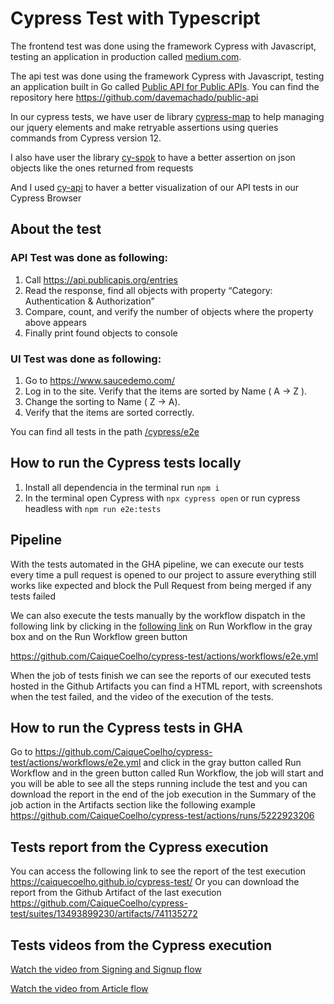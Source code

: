 # Cypress Test with Typescript

The frontend test was done using the framework Cypress with Javascript, testing an application in production called [medium.com](https://www.saucedemo.com/).

The api test was done using the framework Cypress with Javascript, testing an application built in Go called [Public API for Public APIs](https://api.publicapis.org/). You can find the repository here https://github.com/davemachado/public-api

In our cypress tests, we have user de library [cypress-map](https://github.com/bahmutov/cypress-map) to help managing our jquery elements and make retryable assertions using queries commands from Cypress version 12.

I also have user the library [cy-spok](https://www.npmjs.com/package/@faker-js/faker) to have a better assertion on json objects like the ones returned from requests

And I used [cy-api](https://github.com/bahmutov/cy-api) to haver a better visualization of our API tests in our Cypress Browser

## About the test

### API Test was done as following:

1. Call https://api.publicapis.org/entries
2. Read the response, find all objects with property “Category: Authentication & Authorization”
3. Compare, count, and verify the number of objects where the property above appears
4. Finally print found objects to console

### UI Test was done as following:

1. Go to https://www.saucedemo.com/
2. Log in to the site. Verify that the items are sorted by Name ( A -> Z ).
3. Change the sorting to Name ( Z -> A).
4. Verify that the items are sorted correctly.

You can find all tests in the path [/cypress/e2e](https://github.com/CaiqueCoelho/cypress-test/tree/main/cypress/e2e)

## How to run the Cypress tests locally

1. Install all dependencia in the terminal run `npm i`
2. In the terminal open Cypress with `npx cypress open` or run cypress headless with `npm run e2e:tests`

## Pipeline

With the tests automated in the GHA pipeline, we can execute our tests every time a pull request is opened to our project to assure everything still works like expected and block the Pull Request from being merged if any tests failed

We can also execute the tests manually by the workflow dispatch in the following link by clicking in the [following link](https://github.com/CaiqueCoelho/cypress-test/actions/workflows/e2e.yml) on Run Workflow in the gray box and on the Run Workflow green button

https://github.com/CaiqueCoelho/cypress-test/actions/workflows/e2e.yml

When the job of tests finish we can see the reports of our executed tests hosted in the Github Artifacts you can find a HTML report, with screenshots when the test failed, and the video of the execution of the tests.

## How to run the Cypress tests in GHA

Go to https://github.com/CaiqueCoelho/cypress-test/actions/workflows/e2e.yml and click in the gray button called Run Workflow and in the green button
called Run Workflow, the job will start and you will be able to see all the steps running include the test and you can download the report in the end
of the job execution in the Summary of the job action in the Artifacts section like the following example https://github.com/CaiqueCoelho/cypress-test/actions/runs/5222923206

## Tests report from the Cypress execution

You can access the following link to see the report of the test execution https://caiquecoelho.github.io/cypress-test/
Or you can download the report from the Github Artifact of the last execution https://github.com/CaiqueCoelho/cypress-test/suites/13493899230/artifacts/741135272

## Tests videos from the Cypress execution

[Watch the video from Signing and Signup flow](https://github.com/CaiqueCoelho/cypress-test/raw/main/cypress/TestReport/videos/Signin%26Signup.cy.js.mp4)

[Watch the video from Article flow](https://github.com/CaiqueCoelho/cypress-test/raw/main/cypress/TestReport/videos/ArticleFlow.cy.js.mp4)
